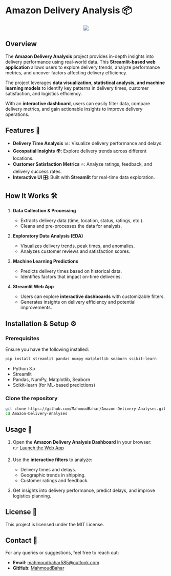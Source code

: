 # Amazon Delivery Analysis 📦  

<div align="center">
  <a href="https://hits.seeyoufarm.com">
    <img src="https://hits.seeyoufarm.com/api/count/incr/badge.svg?url=https%3A%2F%2Fgithub.com%2Fyourusername%2FAmazon-Delivery-Analyses&count_bg=%2379C83D&title_bg=%23555555&icon=amazon.svg&icon_color=%23E7E7E7&title=hits&edge_flat=false">
  </a>
</div>  

## Overview  

The **Amazon Delivery Analysis** project provides in-depth insights into delivery performance using real-world data. This **Streamlit-based web application** allows users to explore delivery trends, analyze performance metrics, and uncover factors affecting delivery efficiency.  

The project leverages **data visualization, statistical analysis, and machine learning models** to identify key patterns in delivery times, customer satisfaction, and logistics efficiency.  

With an **interactive dashboard**, users can easily filter data, compare delivery metrics, and gain actionable insights to improve delivery operations.  

## Features 🚀  
- **Delivery Time Analysis** 📊: Visualize delivery performance and delays.  
- **Geospatial Insights** 🌍: Explore delivery trends across different locations.  
- **Customer Satisfaction Metrics** ⭐: Analyze ratings, feedback, and delivery success rates.  
- **Interactive UI** 🎛️: Built with **Streamlit** for real-time data exploration.  

## How It Works 🛠️  

1. **Data Collection & Processing**  
   - Extracts delivery data (time, location, status, ratings, etc.).  
   - Cleans and pre-processes the data for analysis.  

2. **Exploratory Data Analysis (EDA)**  
   - Visualizes delivery trends, peak times, and anomalies.  
   - Analyzes customer reviews and satisfaction scores.  

3. **Machine Learning Predictions**  
   - Predicts delivery times based on historical data.  
   - Identifies factors that impact on-time deliveries.  

4. **Streamlit Web App**  
   - Users can explore **interactive dashboards** with customizable filters.  
   - Generates insights on delivery efficiency and potential improvements.  

## Installation & Setup ⚙️  

### Prerequisites  
Ensure you have the following installed:  

```bash
pip install streamlit pandas numpy matplotlib seaborn scikit-learn
```

- Python 3.x  
- Streamlit  
- Pandas, NumPy, Matplotlib, Seaborn  
- Scikit-learn (for ML-based predictions)  

### Clone the repository
   ```bash
   git clone https://github.com/MahmoudBahar/Amazon-Delivery-Analyses.git
   cd Amazon-Delivery-Analyses
   ```

## Usage 🚚  

1. Open the **Amazon Delivery Analysis Dashboard** in your browser:  
   👉 [Launch the Web App](https://mb-delivery.streamlit.app/)  

2. Use the **interactive filters** to analyze:  
   - Delivery times and delays.  
   - Geographic trends in shipping.  
   - Customer ratings and feedback.  

3. Get insights into delivery performance, predict delays, and improve logistics planning.  

## License 📜  
This project is licensed under the MIT License.  

## Contact 📩  
For any queries or suggestions, feel free to reach out:  
- **Email**: mahmoudbahar585@outlook.com  
- **GitHub**: [MahmoudBahar](https://github.com/MahmoudBahar)  

